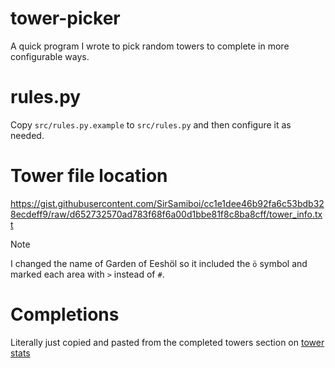 # tower-picker
A quick program I wrote to pick random towers to complete in more configurable ways.

# rules.py
Copy `src/rules.py.example` to `src/rules.py` and then configure it as needed.

# Tower file location
https://gist.githubusercontent.com/SirSamiboi/cc1e1dee46b92fa6c53bdb328ecdeff9/raw/d652732570ad783f68f6a00d1bbe81f8c8ba8cff/tower_info.txt

> [!NOTE]
> I changed the name of Garden of Eeshöl so it included the `ö` symbol
> and marked each area with `>` instead of `#`.

# Completions
Literally just copied and pasted from the completed towers section on
[tower stats](https://www.towerstats.com/)
